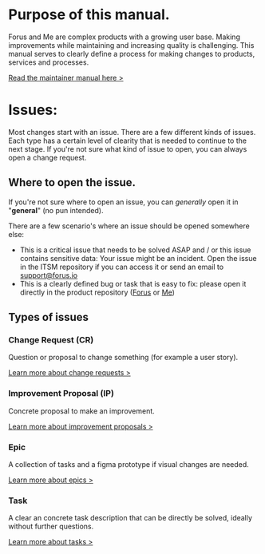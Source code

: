 # Purpose of this manual.

Forus and Me are complex products with a growing user base. Making improvements while maintaining and increasing quality is challenging. This manual serves to clearly define a process for making changes to products, services and processes.

[Read the maintainer manual here >](https://github.com/teamforus/general/blob/develop/manuals/development/change-management-full.md)

# Issues:

Most changes start with an issue. There are a few different kinds of issues. Each type has a certain level of clearity that is needed to continue to the next stage. If you're not sure what kind of issue to open, you can always open a change request.

## Where to open the issue.

If you're not sure where to open an issue, you can _generally_ open it in "**general**" (no pun intended). 

There are a few scenario's where an issue should be opened somewhere else:

- This is a critical issue that needs to be solved ASAP and / or this issue contains sensitive data: Your issue might be an incident. Open the issue in the ITSM repository if you can access it or send an email to support@forus.io
- This is a clearly defined bug or task that is easy to fix: please open it directly in the product repository ([Forus](https://github.com/teamforus/forus/issues) or [Me](https://github.com/teamforus/me/issues))

## Types of issues

### Change Request (CR)
Question or proposal to change something (for example a user story).

[Learn more about change requests >]()

### Improvement Proposal (IP)
Concrete proposal to make an improvement.

[Learn more about improvement proposals >]()

### Epic
A collection of tasks and a figma prototype if visual changes are needed.

[Learn more about epics >]()

### Task
A clear an concrete task description that can be directly be solved, ideally without further questions.

[Learn more about tasks >]()


